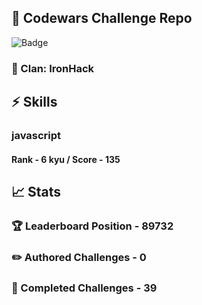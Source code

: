 ## :trident: Codewars Challenge Repo
![Badge](https://www.codewars.com/users/scottworks/badges/large)
### :wolf: Clan: IronHack
## :zap: Skills
### javascript
#### Rank - 6 kyu / Score - 135

## :chart_with_upwards_trend: Stats
### :trophy: Leaderboard Position - 89732
### :pencil2: Authored Challenges - 0
### :muscle: Completed Challenges - 39
